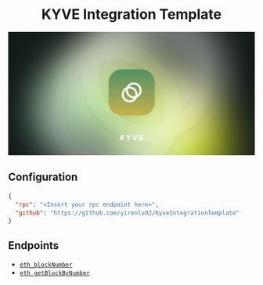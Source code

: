 <!--suppress HtmlDeprecatedAttribute -->

<div align="center">
  <h1>KYVE Integration Template</h1>
</div>

![banner](https://github.com/kyve-org/assets/raw/main/banners/Celo.png)

## Configuration

```json
{
  "rpc": "<Insert your rpc endpoint here>",
  "github": "https://github.com/yirenlu92/KyveIntegrationTemplate"
}
```

## Endpoints

- [`eth_blockNumber`](https://ethereum.org/en/developers/docs/apis/json-rpc)
- [`eth_getBlockByNumber`](https://ethereum.org/en/developers/docs/apis/json-rpc)
